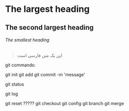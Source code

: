 # The largest heading
## The second largest heading
###### The smallest heading

>این یک متن فارسی است

git commands:

git init
git add
git commit -m 'message'

git status

git log

git reset ?????
git checkout
git config
git branch
git merge

